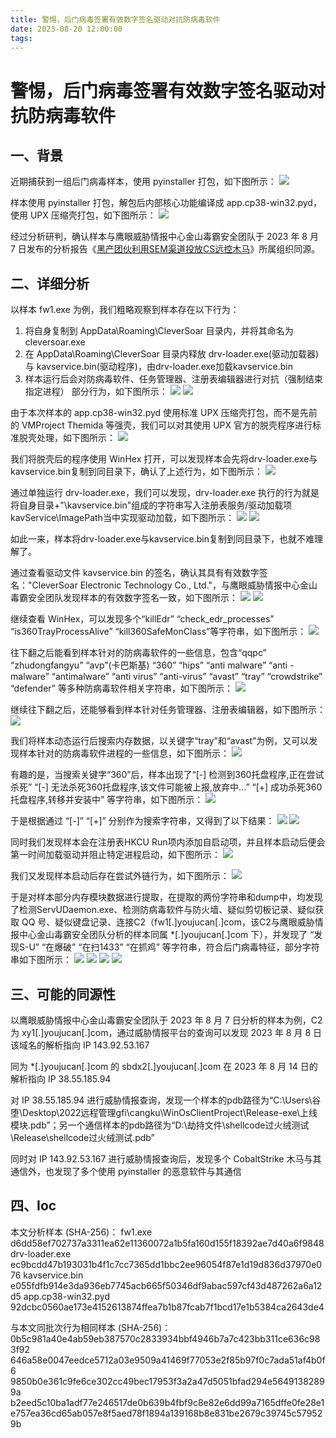 ```yaml
---
title: 警惕，后门病毒签署有效数字签名驱动对抗防病毒软件
date: 2023-08-20 12:00:00
tags:
---
```


# 警惕，后门病毒签署有效数字签名驱动对抗防病毒软件

## 一、背景

近期捕获到一组后门病毒样本，使用 pyinstaller 打包，如下图所示：
![](https://bbs.huorong.cn/data/attachment/forum/202308/20/172219bppzrbp3q480kb45.jpeg)

样本使用 pyinstaller 打包，解包后内部核心功能编译成 app.cp38-win32.pyd，使用 UPX 压缩壳打包，如下图所示：
![](https://bbs.huorong.cn/data/attachment/forum/202308/20/172227l2c1w6zcm45cpe4y.jpeg)

经过分析研判，确认样本与鹰眼威胁情报中心金山毒霸安全团队于 2023 年 8 月 7 日发布的分析报告《[黑产团伙利用SEM渠道投放CS远控木马](https://mp.weixin.qq.com/s/xjDRBTLRPFbpwaRlQY7RdA)》所属组织同源。

## 二、详细分析

以样本 fw1.exe 为例，我们粗略观察到样本存在以下行为：
1. 将自身复制到 AppData\Roaming\CleverSoar 目录内，并将其命名为 cleversoar.exe
2. 在 AppData\Roaming\CleverSoar 目录内释放 drv-loader.exe(驱动加载器) 与 kavservice.bin(驱动程序)，由drv-loader.exe加载kavservice.bin
3. 样本运行后会对防病毒软件、任务管理器、注册表编辑器进行对抗（强制结束指定进程）
部分行为，如下图所示：
![](https://bbs.huorong.cn/data/attachment/forum/202308/20/172329vp85gvxk3c8675kp.jpeg)
![](https://bbs.huorong.cn/data/attachment/forum/202308/20/172336zl2q22dk2ddaq16z.jpeg)

由于本次样本的 app.cp38-win32.pyd 使用标准 UPX 压缩壳打包，而不是先前的 VMProject Themida 等强壳，我们可以对其使用 UPX 官方的脱壳程序进行标准脱壳处理，如下图所示：
![](https://bbs.huorong.cn/data/attachment/forum/202308/20/172348d15banp648zisa1p.jpeg)

我们将脱壳后的程序使用 WinHex 打开，可以发现样本会先将drv-loader.exe与kavservice.bin复制到同目录下，确认了上述行为，如下图所示：
![](https://bbs.huorong.cn/data/attachment/forum/202308/20/172407qxrphrhi9z4n06y0.jpeg)

通过单独运行 drv-loader.exe，我们可以发现，drv-loader.exe 执行的行为就是将自身目录+"\kavservice.bin"组成的字符串写入注册表服务/驱动加载项kavService\ImagePath当中实现驱动加载，如下图所示：
![](https://bbs.huorong.cn/data/attachment/forum/202308/20/172422ik2dkk055k2m5amk.jpeg)
![](https://bbs.huorong.cn/data/attachment/forum/202308/20/172433l07jx0b005jv799v.jpeg)

如此一来，样本将drv-loader.exe与kavservice.bin复制到同目录下，也就不难理解了。

通过查看驱动文件 kavservice.bin 的签名，确认其具有有效数字签名："CleverSoar Electronic Technology Co., Ltd."，与鹰眼威胁情报中心金山毒霸安全团队发现样本的有效数字签名一致，如下图所示：
![](https://bbs.huorong.cn/data/attachment/forum/202308/20/172446jg6k68rbfrwfywpr.jpeg)
![](https://bbs.huorong.cn/data/attachment/forum/202308/20/172450cxppa3o1jx333zx3.jpeg)

继续查看 WinHex，可以发现多个“killEdr” “check_edr_processes” “is360TrayProcessAlive” “kill360SafeMonClass”等字符串，如下图所示：
![](https://bbs.huorong.cn/data/attachment/forum/202308/20/172507g84w6ylgli6yizi2.jpeg)

往下翻之后能看到样本针对的防病毒软件的一些信息，包含“qqpc” “zhudongfangyu” “avp”(卡巴斯基) “360” “hips” “anti malware” “anti - malware” “antimalware” “anti virus” “anti-virus” “avast” “tray” “crowdstrike” “defender” 等多种防病毒软件相关字符串，如下图所示：
![](https://bbs.huorong.cn/data/attachment/forum/202308/20/172514eyhzrbbqrrfkblb7.jpeg)

继续往下翻之后，还能够看到样本针对任务管理器、注册表编辑器，如下图所示：
![](https://bbs.huorong.cn/data/attachment/forum/202308/20/172523o0mud4eru4xvb0uv.jpeg)

我们将样本动态运行后搜索内存数据，以关键字“tray”和“avast”为例，又可以发现样本针对的防病毒软件进程的一些信息，如下图所示：
![](https://bbs.huorong.cn/data/attachment/forum/202308/20/172535tgbjrcmbjevdcrfm.jpeg)

有趣的是，当搜索关键字“360”后，样本出现了“[-] 检测到360托盘程序,正在尝试杀死” “[-] 无法杀死360托盘程序,该文件可能被上报,放弃中...” “[+] 成功杀死360托盘程序,转移并安装中” 等字符串，如下图所示：
![](https://bbs.huorong.cn/data/attachment/forum/202308/20/172544dwwrm3e6l46eeiiy.jpeg)

于是根据通过 “[-]” “[+]” 分别作为搜索字符串，又得到了以下结果：
![](https://bbs.huorong.cn/data/attachment/forum/202308/20/172551ig0gcggnmnnn0ve3.jpeg)
![](https://bbs.huorong.cn/data/attachment/forum/202308/20/172559drba43u45msfmi8j.jpeg)

同时我们发现样本会在注册表HKCU Run项内添加自启动项，并且样本启动后便会第一时间加载驱动并阻止特定进程启动，如下图所示：
![](https://bbs.huorong.cn/data/attachment/forum/202308/20/172607wrff3uxvwlrfrro2.jpeg)

我们又发现样本启动后存在尝试外链行为，如下图所示：
![](https://bbs.huorong.cn/data/attachment/forum/202308/20/172620c5k5m85k40kks3ss.jpeg)

于是对样本部分内存模块数据进行提取，在提取的两份字符串和dump中，均发现了检测ServUDaemon.exe、检测防病毒软件与防火墙、疑似剪切板记录、疑似获取 QQ 号、疑似键盘记录、连接C2（fw1[.]youjucan[.]com，该C2与鹰眼威胁情报中心金山毒霸安全团队分析的样本同属 *[.]youjucan[.]com 下），并发现了 “发现S-U” “在爆破” “在扫1433” “在抓鸡” 等字符串，符合后门病毒特征，部分字符串如下图所示：
![](https://bbs.huorong.cn/data/attachment/forum/202308/20/172633j7nnvnsrsnw28892.jpeg)
![](https://bbs.huorong.cn/data/attachment/forum/202308/20/172638exnnjrfpjorxu2qf.jpeg)
![](https://bbs.huorong.cn/data/attachment/forum/202308/20/172644y3500y5z1gyw6wbc.jpeg)
![](https://bbs.huorong.cn/data/attachment/forum/202308/20/172649w2zgfdegddj8ett1.jpeg)

## 三、可能的同源性

以鹰眼威胁情报中心金山毒霸安全团队于 2023 年 8 月 7 日分析的样本为例，C2 为 xy1[.]youjucan[.]com，通过威胁情报平台的查询可以发现 2023 年 8 月 8 日该域名的解析指向 IP 143.92.53.167

同为 *[.]youjucan[.]com 的 sbdx2[.]youjucan[.]com 在 2023 年 8 月 14 日的解析指向 IP 38.55.185.94

对 IP 38.55.185.94 进行威胁情报查询，发现一个样本的pdb路径为“C:\Users\谷堕\Desktop\2022远程管理gfi\cangku\WinOsClientProject\Release-exe\上线模块.pdb”；另一个通信样本的pdb路径为“D:\劫持文件\shellcode过火绒测试\Release\shellcode过火绒测试.pdb”

同时对 IP 143.92.53.167 进行威胁情报查询后，发现多个 CobaltStrike 木马与其通信外，也发现了多个使用 pyinstaller 的恶意软件与其通信

## 四、Ioc

本文分析样本 (SHA-256)：
fw1.exe d6dd58ef702737a3311ea62e11360072a1b5fa160d155f18392ae7d40a6f9848
drv-loader.exe ec9bcdd47b193031b4f1c7cc7365dd1bbc2ee96054f87e1d19d836d37970e076
kavservice.bin e055fdfb914e3da936eb7745acb665f50346df9abac597cf43d487262a6a12d5
app.cp38-win32.pyd 92dcbc0560ae173e4152613874ffea7b1b87fcab7f1bcd17e1b5384ca2643de4

与本文同批次行为相同样本 (SHA-256)：
0b5c981a40e4ab59eb387570c2833934bbf4946b7a7c423bb311ce636c983f92
646a58e0047eedce5712a03e9509a41469f77053e2f85b97f0c7ada51af4b0f6
9850b0e361c9fe6ce302cc49bec17953f3a2a47d5051bfad294e56491382899a
b2eed5c10ba1adf77e246517de0b639b4fbf9c8e82e6dd99a7165dffe0fe28e1
e757ea36cd65ab057e8f5aed78f1894a139168b8e831be2679c39745c579529b
